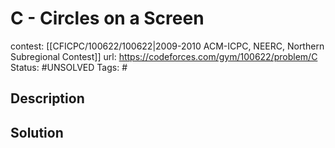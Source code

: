 # C - Circles on a Screen

contest: [[CFICPC/100622/100622|2009-2010 ACM-ICPC, NEERC, Northern Subregional Contest]]
url: https://codeforces.com/gym/100622/problem/C
Status: #UNSOLVED
Tags: #

## Description

## Solution

